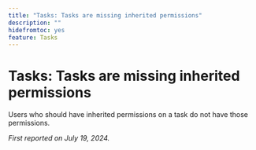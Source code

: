 ```yaml
---
title: "Tasks: Tasks are missing inherited permissions"
description: ""
hidefromtoc: yes
feature: Tasks
---
```


# Tasks: Tasks are missing inherited permissions

Users who should have inherited permissions on a task do not have those permissions.  

_First reported on July 19, 2024._
